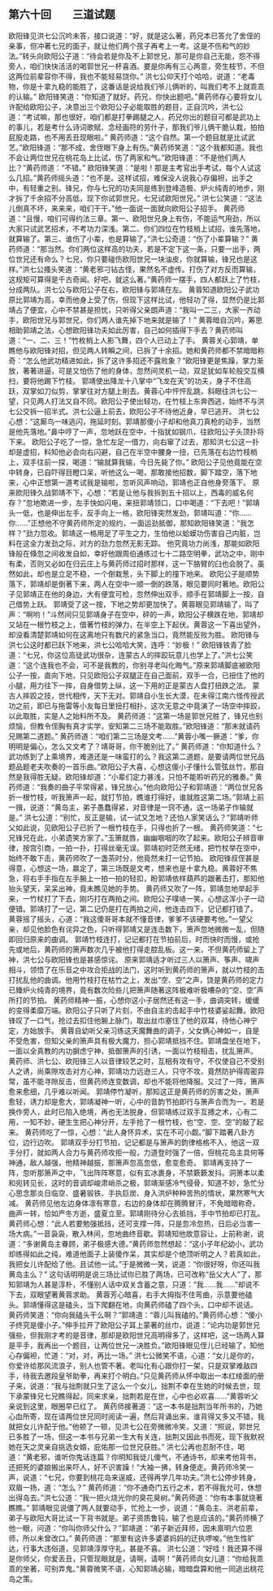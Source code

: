 ## 第六十回　　三道试题

欧阳锋见洪七公沉吟未答，接口说道：“好，就是这么著，药兄本已答允了舍侄的亲事，但冲著七兄的面子，就让他们两个孩子再考上一考。这是不伤和气的妙法。”转头向欧阳公子道：“待会若是你及不上郭世兄，那可是你自己无能，怨不得旁人，咱们快快活活的喝郭世兄一杯喜酒。要是你再有三心两意，旁生枝节，不但这两位前辈容你不得，我也不能轻易饶你。”
洪七公仰天打个哈哈，说道：“老毒物，你是十拿九稳的能胜了，这番话是说给我们爷儿俩听的，叫我们考不上就乖乖的认输。”
欧阳锋笑道：“你知道了就好。药兄，你快出题吧。”黄药师存心要将女儿许配给欧阳公子，决意出三个欧阳公子必能取胜的题目，正自沉吟，洪七公道：“考试嘛，那也很好，咱们都是打拳踢腿之人，药兄你出的题目可都是武功上的事儿，若是考什么诗词歌赋、念经画符的劳什子，那我们爷儿俩干脆认栽，拍拍屁股走路，也不用丢丑现眼啦。”
黄药师道：“这个自然。第一个题目就是比试武艺。”欧阳锋道：“那不成，舍侄眼下身上有伤。”黄药师笑道：“这个我都知道。我也不会让两位世兄在桃花岛上比试，伤了两家和气。”欧阳锋道：“不是他们两人比？”黄药师道：“不错。”
欧阳锋笑道：“是啦！那是主考官出手考试，每个人试这么几招。”黄药师摇头道：“也不是。这样试招，难保没人说我心存偏袒，出手之中，有轻重之别。锋兄，你与七兄的功夫同是练到登峰造极、炉火纯青的地步，刚才拆了千余招不分高低，现下你试郭世兄，七兄试欧阳世兄。”
洪七公笑道：“这法儿倒真不坏，来来来，咱们干干。”他一面说一面就向欧阳公子招手。
黄药师道：“且慢，咱们可得约法三章。第一、欧阳世兄身上有伤，不能运气用劲，所以大家只试武艺招术，不考功力深浅。第二、你们四位在竹枝梢上试招，谁先落地，就算输了。第三、谁伤了小辈，也是算输了。”洪七公奇道：“伤了小辈算输？”
黄药师道：“那当然。你们两位这样高的功夫，若是不定下这一条，只要一出手，两位世兄还有命么？七兄，你只要碰伤欧阳世兄一块油皮，你就算输，锋兄也是这样。”洪七公搔头笑道：“黄老邪刁钻古怪，果然名不虚传。打伤了对方反而算输，这规矩可算得是千古奇闻。好吧，就这么著。”黄药师一摆手，四人都跃上了竹枝，分成两队。洪七公与欧阳公子在右，欧阳锋与郭靖在左。
黄蓉知道欧阳公子武功原比郭靖为高，幸而他身上受了伤，但现下这样比试，他轻功了得，显然仍是比郭靖占了便宜，心中不禁甚是担忧，只听得父亲朗声道：“我叫一二三，大家一齐动手，欧阳世兄与郭世兄，你们两人谁先掉下地来就是输了！”
黄蓉暗自沉吟，筹思相助郭靖之法，心想欧阳锋功夫如此厉害，自己如何插得下手去？黄药师叫道：“一、二、三！”竹枚梢上人影飞舞，四个人已动上了手。
黄蓉关心郭靖，单瞧他与欧阳锋对招，但见两人转瞬之间，已拆了十余招。她和黄药师都不禁暗暗称奇：“怎么他武功精进如此，拆了这许多招还不露败象？”欧阳锋更是焦躁，掌力渐放，著著进逼，可是又怕伤了他的身体，忽然间灵机一动，双足犹如车轮般交互横扫，要将他踢下竹枝。
郭靖使出降龙十八掌中“飞龙在天”的功夫，身子不住高跃，双掌如刀似剪，掌掌往对方腿上削去。黄蓉心中怦怦乱跳，斜眼往洪七公一望，只见两人打法又自不同。欧阳公子使出轻功，在竹枝上东奔西逃，始终不与洪七公交拆一招半式。洪七公逼上前去，欧阳公子不待他近身，早已逃开。
洪七公心想：“这厮鸟一味逃闪，拖延时刻。郭靖那傻小子却和他真刀真枪的动手，当然是他先落地。”鼻中哼了一声，忽地跃在空中，十指犹如钢爪，往欧阳公子头顶扑将下来。
欧阳公子吃了一惊，急忙左足一借力，向右窜了过去，那知洪七公这一扑却是虚招，料知他必会向右闪避，自己在半空中腰身一扭，已先落在右边竹枝梢上，双手往前一探，喝道：“输就算我输，今日先毙了你。”
欧阳公子见他竟能在空中转身，已自吓得目瞪口呆，听他这么一喝，那敢接他招数，脚下踏空，落下地来，心中正想第一道考试我是输啦，忽听风声响动，郭靖也正自他身旁落下。
原来欧阳锋久战郭靖不下，心想：“若是让他与我拆到五十招以上，西毒的威名何存？”忽地欺进一步，左手快如闪电，来扭郭靖领口，口中喝道：“下去吧！”郭靖头一低，也是伸出左手，反手向上一格，欧阳锋突然发劲，郭靖叫道：“你……你……”正想他不守黄药师所定的规约，一面运劲抵御，那知欧阳锋笑道：“我怎样？”劲力忽收。郭靖这一格用足了平生之力，生怕他以蛤蟆功伤害自己内脏，岂料在这全力发劲之际，对方的劲力忽然无影无踪。
他究竟功力尚浅，那能如欧阳锋般在倏忽之间收发自如，幸好他跟周伯通练过七十二路空明拳，武功之中，刚中有柔，否则又必如在归云庄上与黄药师过招时那样，这一下胳臂的臼也会脱了。虽然如此，却也是立足不稳，一个倒栽葱，头下脚上的撞下地来。
欧阳公子是顺势落下，郭靖却是倒著下来，两人在空中一顺一倒的跌落，眼见要同时著地。欧阳公子见郭靖正在他的身边，大有便宜可检，忽然伸出双手，顺手在郭靖脚上一按，自己借势上跃。
郭靖受了这一按，下地之势却更加快了。黄蓉眼见郭靖输了，叫了声：“啊哟！”斗然间只见郭靖身子在空中，砰的一声，欧阳公子横跌在地，郭靖却又站在一根竹枝之上，借著竹枝的弹力，在半空上下起伏。黄蓉这一下喜出望外，却没看清楚郭靖如何在这离地只有数尺的紧急当口，竟然能反败为胜。
欧阳锋与洪七公这时都已跃下地来，洪七公哈哈大笑，连呼：“妙极！”
欧阳锋铁青了脸道：“七兄，你这位高徒武功很杂，连蒙古人的摔跤玩意儿也学上了。”洪七公笑道：“这个连我也不会，可不是我教的，你别寻老叫化晦气。”原来郭靖脚底被欧阳公子一按，直向下地，只见欧阳公子双腿正在自己面前，双手一合，已扭住了他的小腿，用力往下一摔，自身借势上纵，这一下用的正是蒙古人盘打扭跌之法。
蒙古人摔跤之技，世代相传，天下无对。郭靖自小生长大漠，在未得江南六怪传授武功之前，即已与拖雷等小友每日里扭打相扑，这次无意之中竟演了一场空中摔跤，以此取胜，实是人之始料所不及。
黄药师道：“这第一场是郭世兄胜了，锋兄也别烦恼，但教令侄胸有真才实学，安知第二三场不能取胜。”欧阳锋道：“那末就请药兄赐第二道题。”
黄药师道：“咱们第二三场是文考……”黄蓉小嘴一撅道：“爹，你明明是偏心，怎么又文考了？靖哥哥，你干脆别比了。”
黄药师道：“你知道什么？武功练到了上乘境界，难道还是一味蛮打的么？我这第二道题，是要请两位世兄品题品题老夫吹奏的一首乐曲。”欧阳公子大喜，心想这傻小子懂什么管弦丝竹，那自然是我得胜无疑。欧阳锋却道：“小辈们定力甚浅，只怕不能聆听药兄的雅奏。”
黄药师道：“我奏的曲子平常得紧，锋兄放心。”他向欧阳公子和郭靖道：“两位世兄各折一根竹枝，听我箫声一起，就打节拍，瞧谁打得好，谁就胜这第二场。”郭靖上前一揖，说道：“黄岛主，弟子愚蠢得紧，对音律是一窍不通，这一场弟子作输就是。”
洪七公道：“别忙，反正是输，试一试又怎地？还怕人家笑话么？”郭靖听师父如此说，见欧阳公子已折了一根竹枝在手，只得也折了一根。
黄药师笑道：“七兄锋兄在此，小弟遗笑方家了。”玉箫就唇，幽幽咽咽的吹了起来。欧阳公子辨音审律，按宫引商，一拍一扑，打得丝毫无误。郭靖初时茫然无绪，把竹杖举在空中，始终不敢下击，黄药师吹了一盏茶时分，他竟然未打一记节拍。
欧阳锋叔侄甚是得意，心想这一场，嬴定了，第三场既是文考，想来也是十拿九稳。黄蓉好不焦急，将右手手指在左手腕上一拍一拍的轻扣，盼郭靖依样葫芦的跟著击打，那知他抬头望天，呆呆出神，竟未瞧见她的手势。
黄药师又吹了一阵，郭靖忽地举起手来，一竹杖打了下去，刚巧打在两拍之间。欧阳公子噗哧一笑，心想这浑小子一动便错。郭靖打了一记，第二记仍是打在两拍之间，他连击四下，记记都打错了。
黄蓉摇了摇头，心道：“我这傻哥哥本就不懂音律，爹爹不该硬要考他。”一望父亲，却见他脸色有诧异之色，只听得郭靖又是连击数下，箫声忽地微微一乱，但随即回归原来的曲调。
郭靖竹枝连打，记记都打在节拍前后，时而快时而慢，或抢先或地后，黄药师的箫声数次几乎被他打得走腔乱板。这一来，不但黄药师留上了神，洪七公与欧阳锋也是甚感惊诧。
原来郭靖适才听过三人以箫声、筝声、啸声相斗，领悟了在乐音之中攻合拒战的法门，这时听到黄药师的箫声，就以竹枝的击打扰乱他的曲调。他用竹枝打在枯竹之上，发出“空、空”之声，饶是黄药师的定力已臻炉火纯青的境界，竟有数次险些儿把箫声随著这阵极难听极嘈杂的“空、空”声所打的节拍。
黄药师精神一振，心想你这小子居然还有这一手，曲调突转，缓缓的变得柔靡万端。欧阳公子只听了片刻，不由自主的击起手中竹枝婆娑起舞。欧阳锋叹了一口气，抢过去扣住他腕上脉门，取出丝巾塞住了他的双耳，待他心神宁定，方始放手。
黄蓉自幼听父亲习练这天魔舞曲的调子，父女俩心神如一，自是不受危害，但知父亲的箫声具有极大魔力，担心郭靖抵挡不住。郭靖盘坐在地下，一面以全真教的内功摒虑宁神，抵御箫声的引诱，一面以竹枝相击，扰乱箫声。
黄药师、洪七公、欧阳锋三人以音律较艺之时，互相有攻有守，不仅使自己不受别人之诱，尚乘隙攻击对方心神，郭靖功力远逊三人，只守不攻，竟然防护得周密异常，虽不能寻隙反击，但黄药师连变数调，却也不能将他降服。又过了一阵，箫声愈来愈细，几乎难以听闻。
郭靖停竹凝听，那知这正是黄药师的厉害之处，箫声愈轻，诱力却是愈大，郭靖凝神一听，心中的音韵节拍即行与箫声合而为一。若是换作旁人，此时已陷入绝境，再也无法脱身，但郭靖练过双手互搏之术，心有二用，一知不妙，硬生生把心神分开，左手抢了一根竹枝，也“空、空、空”的敲了起来。
黄药师吃了一惊，心想：“此人身怀异术，实在不可小觑。”脚下踏著八卦方位，边行边吹。
郭靖双手分打节拍，记记都是与箫声的韵律格格不入，他这一双手分打，就如两人合力与黄药师攻拒一般，力道登时强了一倍，但桃花岛主具何等神通，敌人越强，他精神越振，那箫声忽高忽低，愈变愈奇。
郭靖再支持了一阵，忽听那箫声之中，飞出阵阵寒意，似有玄冰裹身，不禁簌簌发抖。洞箫本以柔和宛转见长，这时的音调却峻肃峭杀之极，郭靖渐感冷气侵骨，知道不妙，急忙分心思念那炎日临空、盛暑锻铁、手执巨炭、身入洪炉种种苦热的情状，果然寒气大减。
黄药师见他左边身体凛有寒意，右边的身体却在腾腾冒汗，不免暗暗称奇，曲声一转，恰如严冬方逝，盛夏立至。郭靖刚待分心去抵挡，手中节拍却已打乱。
黄药师心想：“此人若要勉强抵挡，还可支撑一阵，只是忽冷忽热，日后必当害一场大病。”一音袅袅，散入林间，忽地曲终音歇。郭靖知他故意容让，上前称谢，说道：“多谢黄岛主眷顾，弟子极感大德。”黄药师忽然想起：“这小子年纪幼小，武功却练得如此之纯，难道他面子上装傻作呆，其实却是个绝顶听明之人？若真如此，我把女儿许配给了他。且试他一试。”于是微微一笑，说道：“你很好呀，你还叫我黄岛主么？”
这句话明明是说三场比试你已胜了两场，已可改称“岳父大人”了，那知郭靖为人甚是淳朴，不懂别人话中双关含蓄之意，只道：“我……我……”却说不下去，双眼望著黄蓉求助。
黄蓉芳心暗喜，右手大拇指不住弯曲，示意要他磕头。郭靖懂得这是磕头，当下爬翻在地，向黄药师磕了四个头，口中却不说话。
黄药师笑道：“你向我磕头干么啊？”郭靖道：“蓉儿叫我磕的。”黄药师心想：“傻小子终究是傻小子。”伸手拉开了欧阳公子耳上蒙著的丝巾，说道：“论内功是郭世兄强些，但我刚才考的是音律，那却是欧阳世兄高明得多了，这样吧，这一场两人算是平手，我再出一个题目，让两位世兄一决胜负。”欧阳锋眼见侄儿已经输了，知他心存偏袒，忙道：“对，对，再比一场。”
洪七公微笑不语，心道：“女儿是你的，你爱许给那风流浪子，别人也管不著。老叫化有心跟你打一架，只是双掌难敌四手，待我去邀段皇爷助拳，再来打个明白。”只见黄药师从怀中取出一本红绫面的册子来，说道：“我与拙荆就只生了这么一个女儿，拙荆不幸在生她的时候去世，现下承蒙锋兄七兄瞧得起，同来求亲，拙荆若是在世，心中也必欢喜……”黄蓉听父亲说到这里，眼圈早已红了。
黄药师接著道：“这一本书是拙荆当年所书的，乃她心血所寄，现在请两位世兄同时阅读一遍，然后背诵出来，谁背得又多又不错，我就把女儿许配于他。”他顿了一顿，见洪七公在旁微微冷笑，又道：“照说，郭世兄已多胜了一场，但这一本书与兄弟一生大有关连，拙荆又因此书而死，现下我默祝她在天之灵亲自挑选女婿，庇佑那一位世兄获胜。”
洪七公再也忍耐不住，喝道：“黄老邪，谁听你鬼话连篇？你明知我徒儿傻气，不通诗书，却来考他背书，还把死的婆娘搬出来吓人，好不识害躁！”大袖一拂，转身便走。黄药师冷笑一声，说道：“七兄，你要到桃花岛来逞威，还得再学几年功夫。”洪七公停步转身，双眉一扬，道：“怎么？”
黄药师道：“你不通奇门五行之术，若不得我允可，休想出得岛去。”洪七公道：“我一把火烧光你的臭花臭树。”黄药师道：“你有本事就烧著瞧瞧。”
郭靖眼见说僵了两人就要动手，忙抢上一步，说道：“黄岛主、洪老前辈，弟子与欧阳大哥比试一下背书就是。弟子资质鲁钝，输了也是应该的。”黄药师横了他一眼，问道：“你叫你师父什么？”郭靖道：“弟子新近拜师，因未禀明六位恩师，所以未曾改口。”
黄药师道：“那里有这许多婆婆妈妈的迂执啰唆。”他生性旷达，行事大违俗道，见郭靖淳厚守礼，甚是不喜。
洪七公道：“好哇！我还算不得是你师父，你爱丢丑，只管现眼就是，请啊，请啊！”黄药师向女儿道：“你给我乖乖的坐著，可别弄鬼。”黄蓉微笑不语，心知郭靖必输，暗暗盘算和他一同逃出桃花岛之策。